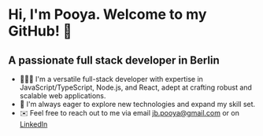 # Hi, I'm Pooya. Welcome to my GitHub! 👋

## A passionate full stack developer in Berlin

- 👨🏻‍💻 I'm a versatile full-stack developer with expertise in JavaScript/TypeScript, Node.js, and React, adept at crafting robust and scalable web applications.
- 🌱 I'm always eager to explore new technologies and expand my skill set.
- ✉️ Feel free to reach out to me via email [jb.pooya@gmail.com](mailto:jb.pooya@gmail.com) or on [LinkedIn](https://linkedin.com/in/pooya-jafariberenji)

